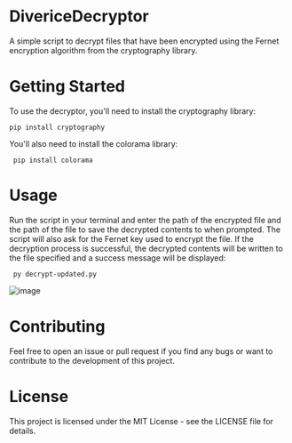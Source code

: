 # DivericeDecryptor
A simple script to decrypt files that have been encrypted using the Fernet encryption algorithm from the cryptography library.
# Getting Started
To use the decryptor, you'll need to install the cryptography library:
  
    pip install cryptography
You'll also need to install the colorama library:
     
     pip install colorama
# Usage
Run the script in your terminal and enter the path of the encrypted file and the path of the file to save the decrypted contents to when prompted. The script will also ask for the Fernet key used to encrypt the file. If the decryption process is successful, the decrypted contents will be written to the file specified and a success message will be displayed:

     py decrypt-updated.py
![image](https://user-images.githubusercontent.com/87248999/228564208-7bbf1667-a926-4ac6-914c-188c64886086.png)

     
# Contributing
Feel free to open an issue or pull request if you find any bugs or want to contribute to the development of this project.
# License
This project is licensed under the MIT License - see the LICENSE file for details.


